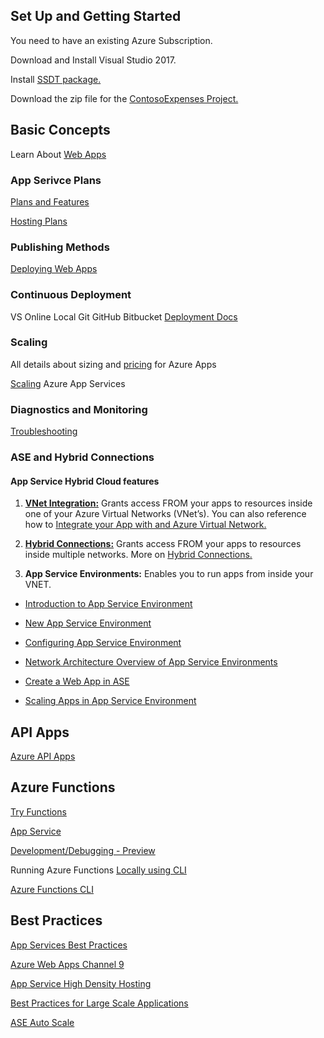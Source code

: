 ## Set Up and Getting Started
You need to have an existing Azure Subscription.

Download and Install Visual Studio 2017.

Install [SSDT package.](https://msdn.microsoft.com/en-us/mt186501.aspx)

Download the zip file for the [ContosoExpenses Project.](https://1drv.ms/u/s!An-8SCAjWpl43TmR6MRdjAWRLsw4)

## Basic Concepts
Learn About [Web Apps](http://azure.microsoft.com/en-us/services/websites/)

### App Serivce Plans
[Plans and Features](https://azure.microsoft.com/en-us/pricing/details/app-service/)

[Hosting Plans](https://docs.microsoft.com/en-us/azure/app-service/azure-web-sites-web-hosting-plans-in-depth-overview)

### Publishing Methods
[Deploying Web Apps](http://azure.microsoft.com/en-us/documentation/articles/web-sites-deploy/)

### Continuous Deployment
VS Online
Local Git
GitHub
Bitbucket
[Deployment Docs](https://azure.microsoft.com/en-us/documentation/articles/web-sites-deploy)

### Scaling
All details about sizing and [pricing](http://azure.microsoft.com/en-us/pricing/details/websites/) for Azure Apps

[Scaling](http://azure.microsoft.com/en-us/documentation/articles/web-sites-scale/) Azure App Services

### Diagnostics and Monitoring
[Troubleshooting](http://azure.microsoft.com/en-us/documentation/articles/web-sites-dotnet-troubleshoot-visual-studio/)

### ASE and Hybrid Connections
#### App Service Hybrid Cloud features
1. [**VNet Integration:**](https://azure.microsoft.com/en-us/resources/videos/azure-websites-vnet-integration-with-chris-compy/) Grants access FROM your apps to resources inside one of your Azure Virtual Networks (VNet’s). You can also reference how to [Integrate your App with and Azure Virtual Network.](https://docs.microsoft.com/en-us/azure/app-service-web/web-sites-integrate-with-vnet)

2. [**Hybrid Connections:**](https://docs.microsoft.com/en-us/azure/app-service/app-service-hybrid-connections) Grants access FROM your apps to resources inside multiple networks. More on [Hybrid Connections.](https://docs.microsoft.com/en-us/azure/biztalk-services/integration-hybrid-connection-overview)

3. **App Service Environments:** Enables you to run apps from inside your VNET.

* [Introduction to App Service Environment](https://docs.microsoft.com/en-us/azure/app-service-web/app-service-app-service-environment-intro)

- [New App Service Environment](https://msdn.microsoft.com/en-us/magazine/mt797651.aspx)

- [Configuring App Service Environment](https://docs.microsoft.com/en-us/azure/app-service-web/app-service-web-configure-an-app-service-environment)

- [Network Architecture Overview of App Service Environments](https://docs.microsoft.com/en-us/azure/app-service-web/app-service-app-service-environment-network-architecture-overview)

- [Create a Web App in ASE](https://github.com/Microsoft/azure-docs/blob/master/articles/app-service-web/app-service-web-how-to-create-a-web-app-in-an-ase.md)

- [Scaling Apps in App Service Environment](https://github.com/Microsoft/azure-docs/blob/master/articles/app-service-web/app-service-web-scale-a-web-app-in-an-app-service-environment.md)

## API Apps
[Azure API Apps](https://azure.microsoft.com/en-us/services/app-service/api/)

## Azure Functions
[Try Functions](https://functions.azure.com)

[App Service](https://tryappservice.azure.comLocal)

[Development/Debugging - Preview](https://aka.ms/FunctionsVsTools)

Running Azure Functions [Locally using CLI](https://blogs.msdn.microsoft.com/appserviceteam/2016/12/01/running-azure-functions-locally-with-the-cli/)

[Azure Functions CLI](http://npmjs.com/package/azure-functions-cli)

## Best Practices
[App Services Best Practices](https://docs.microsoft.com/en-us/azure/app-service-web/app-service-best-practices)

[Azure Web Apps Channel 9](https://channel9.msdn.com/Shows/Azure-Friday/Azure-WebSites-Best-Practices)

[App Service High Density Hosting](https://docs.microsoft.com/en-us/azure/app-service/app-service-high-density-hosting)

[Best Practices for Large Scale Applications](https://channel9.msdn.com/Shows/Cloud+Cover/Episode-213-Azure-App-Service-Best-Practices-for-Large-Scale-Applications)

[ASE Auto Scale](https://docs.microsoft.com/en-us/azure/app-service/app-service-environment-auto-scale)
